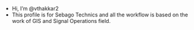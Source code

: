 - Hi, I’m @vthakkar2
- This profile is for Sebago Technics and all the workflow is based on the work of GIS and Signal Operations field. 

<!---
vthakkar2/vthakkar2 is a ✨ special ✨ repository because its `README.md` (this file) appears on your GitHub profile.
You can click the Preview link to take a look at your changes.
--->
